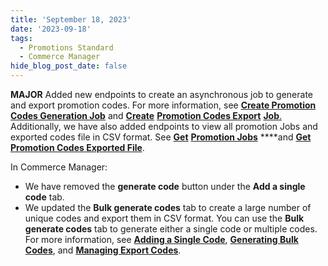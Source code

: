 ```yaml
---
title: 'September 18, 2023'
date: '2023-09-18'
tags:
  - Promotions Standard
  - Commerce Manager
hide_blog_post_date: false
---
```

**MAJOR** Added new endpoints to create an asynchronous job to generate and export promotion codes. For more information, see **[Create Promotion Codes Generation Job](https://elasticpath.dev/docs/commerce-cloud/promotions/promotion-codes/jobs-api/create-a-job)** and **[Create](https://elasticpath.dev/docs/commerce-cloud/promotions/promotion-codes/jobs-api/export-codes)** **[Promotion Codes Export](https://elasticpath.dev/docs/commerce-cloud/promotions/promotion-codes/jobs-api/export-codes)** **[Job](https://elasticpath.dev/docs/commerce-cloud/promotions/promotion-codes/jobs-api/export-codes)**[.](https://elasticpath.dev/docs/commerce-cloud/promotions/promotion-codes/jobs-api/export-codes) Additionally, we have also added endpoints to view all promotion Jobs and exported codes file in CSV format. See **[Get](https://elasticpath.dev/docs/commerce-cloud/promotions/promotion-codes/jobs-api/get-jobs)** **[Promotion Jobs](https://elasticpath.dev/docs/commerce-cloud/promotions/promotion-codes/jobs-api/get-jobs)** **[](https://elasticpath.dev/docs/commerce-cloud/promotions/promotion-codes/jobs-api/get-jobs)**and **[Get](https://elasticpath.dev/docs/commerce-cloud/promotions/promotion-codes/jobs-api/get-exported-codes)** **[Promotion Codes Exported File](https://elasticpath.dev/docs/commerce-cloud/promotions/promotion-codes/jobs-api/get-exported-codes)**.

In Commerce Manager:

*   We have removed the **generate code** button under the **Add a single code** tab.
*   We updated the **Bulk generate codes** tab to create a large number of unique codes and export them in CSV format. You can use the **Bulk generate codes** tab to generate either a single code or multiple codes. For more information, see **[Adding a Single Code](https://elasticpath.dev/docs/commerce-cloud/promotions/promotions-cm/overview#adding-a-single-code)**, **[Generating Bulk Codes](https://elasticpath.dev/docs/commerce-cloud/promotions/promotions-cm/overview#generating-bulk-codes)**, and **[Managing Export Codes](https://elasticpath.dev/docs/commerce-cloud/promotions/promotions-cm/overview#managing-code-export)**.
